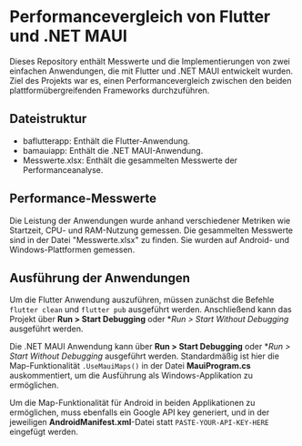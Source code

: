 # Performancevergleich von Flutter und .NET MAUI

Dieses Repository enthält Messwerte und die Implementierungen von zwei einfachen Anwendungen, die mit Flutter und .NET MAUI entwickelt wurden. Ziel des Projekts war es, einen Performancevergleich zwischen den beiden plattformübergreifenden Frameworks durchzuführen.

## Dateistruktur
- baflutterapp: Enthält die Flutter-Anwendung.
- bamauiapp: Enthält die .NET MAUI-Anwendung.
- Messwerte.xlsx: Enthält die gesammelten Messwerte der Performanceanalyse.

## Performance-Messwerte
Die Leistung der Anwendungen wurde anhand verschiedener Metriken wie Startzeit, CPU- und RAM-Nutzung gemessen. Die gesammelten Messwerte sind in der Datei "Messwerte.xlsx" zu finden. Sie wurden auf Android- und Windows-Plattformen gemessen.

## Ausführung der Anwendungen
Um die Flutter Anwendung auszuführen, müssen zunächst die Befehle `flutter clean` und `flutter pub` ausgeführt werden. Anschließend kann das Projekt über **Run > Start Debugging** oder **Run > Start Without Debugging* ausgeführt werden.

Die .NET MAUI Anwendung kann über **Run > Start Debugging** oder **Run > Start Without Debugging* ausgeführt werden. Standardmäßig ist hier die Map-Funktionalität `.UseMauiMaps()` in der Datei **MauiProgram.cs** auskommentiert, um die Ausführung als Windows-Applikation zu ermöglichen.  

Um die Map-Funktionalität für Android in beiden Applikationen zu ermöglichen, muss ebenfalls ein Google API key generiert, und in der jeweiligen **AndroidManifest.xml**-Datei statt `PASTE-YOUR-API-KEY-HERE` eingefügt werden.
